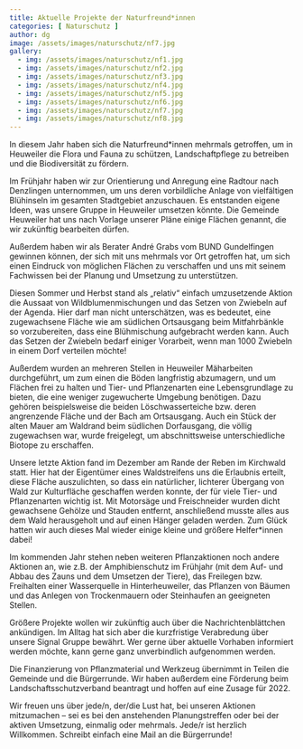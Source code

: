 ```yaml
---
title: Aktuelle Projekte der Naturfreund*innen
categories: [ Naturschutz ]
author: dg
image: /assets/images/naturschutz/nf7.jpg
gallery: 
  - img: /assets/images/naturschutz/nf1.jpg
  - img: /assets/images/naturschutz/nf2.jpg
  - img: /assets/images/naturschutz/nf3.jpg
  - img: /assets/images/naturschutz/nf4.jpg
  - img: /assets/images/naturschutz/nf5.jpg
  - img: /assets/images/naturschutz/nf6.jpg
  - img: /assets/images/naturschutz/nf7.jpg
  - img: /assets/images/naturschutz/nf8.jpg
---
```

In diesem Jahr haben sich die Naturfreund*innen mehrmals getroffen, um in Heuweiler die Flora und Fauna zu schützen, Landschaftpflege zu betreiben und die Biodiversität zu fördern.

Im Frühjahr haben wir zur Orientierung und Anregung eine Radtour nach Denzlingen unternommen, um uns deren vorbildliche Anlage von vielfältigen Blühinseln im gesamten Stadtgebiet anzuschauen. Es entstanden eigene Ideen, was unsere Gruppe in Heuweiler umsetzen könnte. Die Gemeinde Heuweiler hat uns nach Vorlage unserer Pläne einige Flächen genannt, die wir zukünftig bearbeiten dürfen.

Außerdem haben wir als Berater André Grabs vom BUND Gundelfingen gewinnen können, der sich mit uns mehrmals vor Ort getroffen hat, um sich einen Eindruck von möglichen Flächen zu verschaffen und uns mit seinem Fachwissen bei der Planung und Umsetzung zu unterstützen.

Diesen Sommer und Herbst stand als „relativ“ einfach umzusetzende Aktion die Aussaat von Wildblumenmischungen und das Setzen von Zwiebeln auf der Agenda. Hier darf man nicht unterschätzen, was es bedeutet, eine zugewachsene Fläche wie am südlichen Ortsausgang beim Mitfahrbänkle so vorzubereiten, dass eine Blühmischung aufgebracht werden kann. Auch das Setzen der Zwiebeln bedarf einiger Vorarbeit, wenn man 1000 Zwiebeln in einem Dorf verteilen möchte!

Außerdem wurden an mehreren Stellen in Heuweiler Mäharbeiten durchgeführt, um zum einen die Böden langfristig abzumagern, und um Flächen frei zu halten und Tier- und Pflanzenarten eine Lebensgrundlage zu bieten, die eine weniger zugewucherte Umgebung benötigen. Dazu gehören beispielsweise die beiden Löschwasserteiche bzw. deren angrenzende Fläche und der Bach am Ortsausgang. Auch ein Stück der alten Mauer am Waldrand beim südlichen Dorfausgang, die völlig zugewachsen war, wurde freigelegt, um abschnittsweise unterschiedliche Biotope zu erschaffen.

Unsere letzte Aktion fand im Dezember am Rande der Reben im Kirchwald statt. Hier hat der Eigentümer eines Waldstreifens uns die Erlaubnis erteilt, diese Fläche auszulichten, so dass ein natürlicher, lichterer Übergang von Wald zur Kulturfläche geschaffen werden konnte, der für viele Tier- und Pflanzenarten wichtig ist. Mit Motorsäge und Freischneider wurden dicht gewachsene Gehölze und Stauden entfernt, anschließend musste alles aus dem Wald herausgeholt und auf einen Hänger geladen werden. Zum Glück hatten wir auch dieses Mal wieder einige kleine und größere Helfer*innen dabei!

Im kommenden Jahr stehen neben weiteren Pflanzaktionen noch andere Aktionen an, wie z.B. der Amphibienschutz im Frühjahr (mit dem Auf- und Abbau des Zauns und dem Umsetzen der Tiere), das Freilegen bzw. Freihalten einer Wasserquelle in Hinterheuweiler, das Pflanzen von Bäumen und das Anlegen von Trockenmauern oder Steinhaufen an geeigneten Stellen.

Größere Projekte wollen wir zukünftig auch über die Nachrichtenblättchen ankündigen. Im Alltag hat sich aber die kurzfristige Verabredung über unsere Signal Gruppe bewährt. Wer gerne über aktuelle Vorhaben informiert werden möchte, kann gerne ganz unverbindlich aufgenommen werden.

Die Finanzierung von Pflanzmaterial und Werkzeug übernimmt in Teilen die Gemeinde und die Bürgerrunde. Wir haben außerdem eine Förderung beim Landschaftsschutzverband beantragt und hoffen auf eine Zusage für 2022.

Wir freuen uns über jede/n, der/die Lust hat, bei unseren Aktionen mitzumachen – sei es bei den anstehenden Planungstreffen oder bei der aktiven Umsetzung, einmalig oder mehrmals. Jede/r ist herzlich Willkommen. Schreibt einfach eine Mail an die Bürgerrunde!